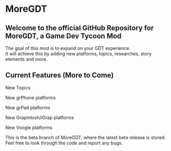 # MoreGDT
## Welcome to the official GitHub Repository for MoreGDT, a Game Dev Tycoon Mod

The goal of this mod is to expand on your GDT experience.  
It will achieve this by adding new platforms, topics, researches, story elements and more.  

## Current Features (More to Come)  
New Topics

New grPhone platforms

New grPad platforms

New Grapintosh/iGrap platforms

New Voogle platforms 

This is the beta branch of MoreGDT, where the latest beta release is stored. Feel free to look through the code and report any bugs.
